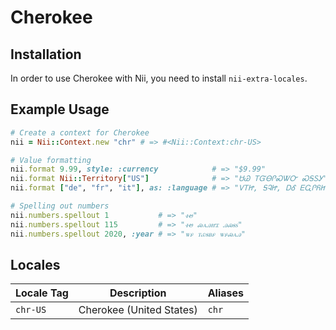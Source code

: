 <!-- This file has been generated. Source: languages/_template.md.erb -->

# Cherokee

## Installation

In order to use Cherokee with Nii, you need to install `nii-extra-locales`.

## Example Usage

``` ruby
# Create a context for Cherokee
nii = Nii::Context.new "chr" # => #<Nii::Context:chr-US>

# Value formatting
nii.format 9.99, style: :currency            # => "$9.99"
nii.format Nii::Territory["US"]              # => "ᏌᏊ ᎢᏳᎾᎵᏍᏔᏅ ᏍᎦᏚᎩ"
nii.format ["de", "fr", "it"], as: :language # => "ᏙᎢᏥ, ᎦᎸᏥ, ᎠᎴ ᎬᏩᎵᏲᏥᎢ"

# Spelling out numbers
nii.numbers.spellout 1           # => "ꮠꮼ"
nii.numbers.spellout 115         # => "ꮠꮼ ꮝꭺꭿꮵꮖ ꭿꮝꭶꮪ"
nii.numbers.spellout 2020, :year # => "ꮤꮅ ꭲꮿꭶᏼꮅ ꮤꮅꮝꭺꭿ"
```


## Locales

<table>
  <thead>
    <tr>
      <th>Locale Tag</th>
      <th>Description</th>
      <th>Aliases</th>
    </tr>
  </thead>
  <tbody>
    <tr>
      <td><code>chr-US</code></td>
      <td>Cherokee (United States)</td>
      <td><code>chr</code></td>
    </tr>
  </tbody>
</table>

